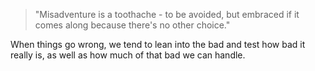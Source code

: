 >"Misadventure is a toothache - to be avoided, but embraced if it comes along because there's no other choice."

When things go wrong, we tend to lean into the bad and test how bad it really is, as well as how much of that bad we can handle. 